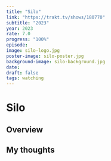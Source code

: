 ```yaml
---
title: "Silo"
link: "https://trakt.tv/shows/180770"
subtitle: "2023"
year: 2023
rate: 7.0
progress: "100%"
episode: 
image: silo-logo.jpg
poster-image: silo-poster.jpg
background-image: silo-background.jpg
date: 
draft: false
tags: watching
---
```


# Silo

## Overview



## My thoughts
